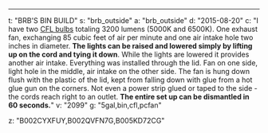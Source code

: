 ---
t: "BRB'S BIN BUILD"
s: "brb_outside"
a: "brb_outside"
d: "2015-08-20"
c: "I have two <a href='https://amzn.to/3jMfTYw'>CFL bulbs</a> totaling 3200 lumens (5000K and 6500K). One exhaust fan, exchanging 85 cubic feet of air per minute and one air intake hole two inches in diameter. <strong>The lights can be raised and lowered simply by lifting up on the cord and tying it down</strong>. While the lights are lowered it provides another air intake. Everything was installed through the lid. Fan on one side, light hole in the middle, air intake on the other side. The fan is hung down flush with the plastic of the lid, kept from falling down with glue from a hot glue gun on the corners. Not even a power strip glued or taped to the side - the cords reach right to an outlet. <strong>The entire set up can be dismantled in 60 seconds.</strong>"
v: "2099"
g: "5gal,bin,cfl,pcfan"

z: "B002CYXFUY,B002QVFN7G,B005KD72CG"
